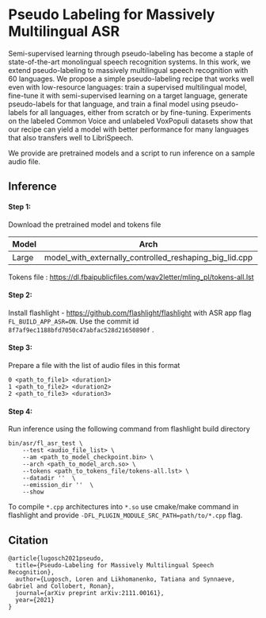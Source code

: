 # Pseudo Labeling for Massively Multilingual ASR

Semi-supervised learning through pseudo-labeling has become a staple of state-of-the-art monolingual speech recognition systems. In this work, we extend pseudo-labeling to massively multilingual speech recognition with 60 languages. We propose a simple pseudo-labeling recipe that works well even with low-resource languages: train a supervised multilingual model, fine-tune it with semi-supervised learning on a target language, generate pseudo-labels for that language, and train a final model using pseudo-labels for all languages, either from scratch or by fine-tuning. Experiments on the labeled Common Voice and unlabeled VoxPopuli datasets show that our recipe can yield a model with better performance for many languages that also transfers well to LibriSpeech.

We provide are pretrained models and a script to run inference on a sample audio file.

## Inference

#### Step 1:
Download the pretrained model and tokens file

| Model | Arch | Link |
| - | - | - |
Large | model_with_externally_controlled_reshaping_big_lid.cpp | https://dl.fbaipublicfiles.com/wav2letter/mling_pl/checkpoint_large.bin

Tokens file : https://dl.fbaipublicfiles.com/wav2letter/mling_pl/tokens-all.lst

#### Step 2:

Install flashlight - https://github.com/flashlight/flashlight with ASR app flag `FL_BUILD_APP_ASR=ON`. Use the commit id `8f7af9ec1188bfd7050c47abfac528d21650890f` .

#### Step 3:
Prepare a file with the list of audio files in this format
```
0 <path_to_file1> <duration1>
1 <path_to_file2> <duration2>
2 <path_to_file3> <duration3>
```

#### Step 4:

Run inference using the following command from flashlight build directory

```
bin/asr/fl_asr_test \
    --test <audio_file_list> \
    --am <path_to_model_checkpoint.bin> \
    --arch <path_to_model_arch.so> \
    --tokens <path_to_tokens_file/tokens-all.lst> \
    --datadir ''  \
    --emission_dir ''  \
    --show
```

To compile `*.cpp` architectures into `*.so` use cmake/make command in flashlight and provide `-DFL_PLUGIN_MODULE_SRC_PATH=path/to/*.cpp` flag.


## Citation
```
@article{lugosch2021pseudo,
  title={Pseudo-Labeling for Massively Multilingual Speech Recognition},
  author={Lugosch, Loren and Likhomanenko, Tatiana and Synnaeve, Gabriel and Collobert, Ronan},
  journal={arXiv preprint arXiv:2111.00161},
  year={2021}
}
```
